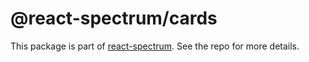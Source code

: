 # @react-spectrum/cards

This package is part of [react-spectrum](https://github.com/adobe/react-spectrum). See the repo for more details.
